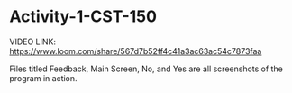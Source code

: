 # Activity-1-CST-150

VIDEO LINK: https://www.loom.com/share/567d7b52ff4c41a3ac63ac54c7873faa

Files titled Feedback, Main Screen, No, and Yes are all screenshots of the program in action.
